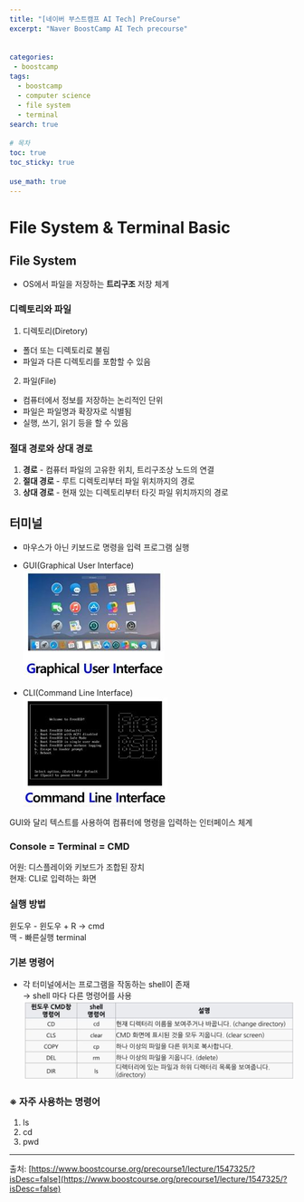 ```yaml
---
title: "[네이버 부스트캠프 AI Tech] PreCourse"
excerpt: "Naver BoostCamp AI Tech precourse"


categories:
 - boostcamp
tags:
  - boostcamp
  - computer science
  - file system
  - terminal
search: true

# 목차
toc: true  
toc_sticky: true 

use_math: true
---
```

# File System & Terminal Basic
## File System
- OS에서 파일을 저장하는 **트리구조** 저장 체계  
  
### 디렉토리와 파일  
1. 디렉토리(Diretory)  
- 폴더 또는 디렉토리로 불림
- 파일과 다른 디렉토리를 포함할 수 있음
  
2. 파일(File)  
- 컴퓨터에서 정보를 저장하는 논리적인 단위  
- 파일은 파일명과 확장자로 식별됨  
- 실행, 쓰기, 읽기 등을 할 수 있음  

### 절대 경로와 상대 경로
1. **경로** - 컴퓨터 파일의 고유한 위치, 트리구조상 노드의 연결  
2. **절대 경로** - 루트 디렉토리부터 파일 위치까지의 경로    
3. **상대 경로** - 현재 있는 디렉토리부터 타깃 파일 위치까지의 경로  

## 터미널
- 마우스가 아닌 키보드로 명령을 입력 프로그램 실행  
- GUI(Graphical User Interface)    
![Image](/assets/images/precourse/gui.JPG)    

- CLI(Command Line Interface)   
![Image](/assets/images/precourse/cmd.JPG)        
  

GUI와 달리 텍스트를 사용하여 컴퓨터에 명령을 입력하는 인터페이스 체계

### **Console = Terminal = CMD**    
어원: 디스플레이와 키보드가 조합된 장치    
현재: CLI로 입력하는 화면    
   
### **실행 방법**  
윈도우 - 윈도우 + R → cmd  
맥 - 빠른실행 terminal

### **기본 명령어**  
- 각 터미널에서는 프로그램을 작동하는 shell이 존재  
→ shell 마다 다른 명령어를 사용  
![Image](/assets/images/precourse/기본명령어.JPG)

### **※ 자주 사용하는 명령어**    
1. ls  
2. cd  
3. pwd  


---   
출처: [https://www.boostcourse.org/precourse1/lecture/1547325/?isDesc=false](https://www.boostcourse.org/precourse1/lecture/1547325/?isDesc=false)  